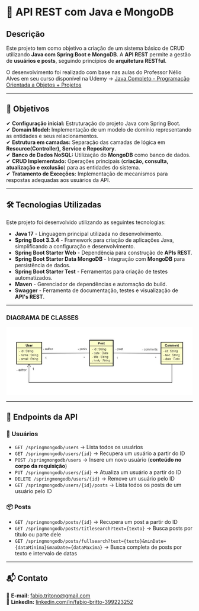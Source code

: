 # 📌 API REST com Java e MongoDB

## Descrição  
Este projeto tem como objetivo a criação de um sistema básico de CRUD utilizando **Java com Spring Boot e MongoDB**. A **API REST** permite a gestão de **usuários e posts**, seguindo princípios de **arquitetura RESTful**.  

O desenvolvimento foi realizado com base nas aulas do Professor Nélio Alves em seu curso disponível na Udemy -> [Java Completo - Programação Orientada a Objetos + Projetos](https://www.udemy.com/course/java-curso-completo) 

---

## 🎯 Objetivos  
✔ **Configuração inicial:** Estruturação do projeto Java com Spring Boot.  
✔ **Domain Model:** Implementação de um modelo de domínio representando as entidades e seus relacionamentos.  
✔ **Estrutura em camadas:** Separação das camadas de lógica em **Resource(Controller), Service e Repository**.  
✔ **Banco de Dados NoSQL:** Utilização do **MongoDB** como banco de dados.  
✔ **CRUD Implementado:** Operações principais (**criação, consulta, atualização e exclusão**) para as entidades do sistema.  
✔ **Tratamento de Exceções:** Implementação de mecanismos para respostas adequadas aos usuários da API.   

---

## 🛠 Tecnologias Utilizadas  
Este projeto foi desenvolvido utilizando as seguintes tecnologias:  

- **Java 17** - Linguagem principal utilizada no desenvolvimento.  
- **Spring Boot 3.3.4** - Framework para criação de aplicações Java, simplificando a configuração e desenvolvimento.  
- **Spring Boot Starter Web** - Dependência para construção de **APIs REST**.  
- **Spring Boot Starter Data MongoDB** - Integração com **MongoDB** para persistência de dados.  
- **Spring Boot Starter Test** - Ferramentas para criação de testes automatizados.  
- **Maven** - Gerenciador de dependências e automação do build.  
- **Swagger** - Ferramenta de documentação, testes e visualização de **API's REST**.  

---

### DIAGRAMA DE CLASSES
![Diagrama de Classes - Domain Model](img/diagrama-classe.jpeg)

---

## 📌 Endpoints da API  

### 📁 **Usuários**  
- `GET /springmongodb/users` → Lista todos os usuários  
- `GET /springmongodb/users/{id}` → Recupera um usuário a partir do ID  
- `POST /springmongodb/users` → Insere um novo usuário (**conteúdo no corpo da requisição**)  
- `PUT /springmongodb/users/{id}` → Atualiza um usuário a partir do ID  
- `DELETE /springmongodb/users/{id}` → Remove um usuário pelo ID  
- `GET /springmongodb/users/{id}/posts` → Lista todos os posts de um usuário pelo ID  

### 📦 **Posts**  
- `GET /springmongodb/posts/{id}` → Recupera um post a partir do ID  
- `GET /springmongodb/posts/titlesearch?text={texto}` → Busca posts por título ou parte dele  
- `GET /springmongodb/posts/fullsearch?text={texto}&minDate={dataMinima}&maxDate={dataMaxima}` → Busca completa de posts por texto e intervalo de datas  

---

## 📬 Contato  
📧 **E-mail:** [fabio.tritono@gmail.com](mailto:fabio.tritono@gmail.com)  
🐙 **LinkedIn:** [linkedin.com/in/fabio-britto-399223252](https://www.linkedin.com/in/fabio-britto-399223252/)  

